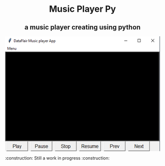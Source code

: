 <h1 align="center">Music Player Py</h1>
<h2 align="center">a music player creating using python</h2>
<div>
    <img align="center" alt="png"  width="522px" height="374px" src="print_1.png"/>
</div>
<p>:construction: Still a work in progress :construction:</p>

